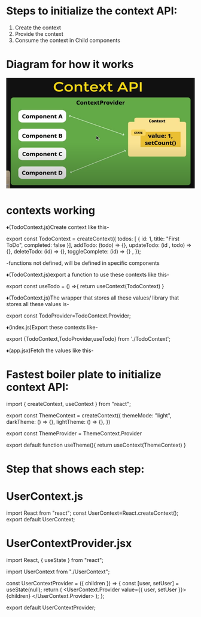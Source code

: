 # Steps to initialize the context API:
1. Create the context
2. Provide the context
3. Consume the context in Child components

# Diagram for how it works
![diagram](diagram.png)

# contexts working
♦(TodoContext.js)Create context like this-

export const TodoContext = createContext({
    todos: [
        { 
            id: 1, 
            title: "First ToDo",
            completed: false 
        }],
        addTodo: (todo) => {},
        updateTodo: (id , todo) => {},
        deleteTodo: (id) => {},
        toggleComplete: (id) => {}
    ,
});

-functions not defined, will be defined in specific components

♦(TodoContext.js)export a function to use these contexts like this-

export const useTodo = () =>{
    return useContext(TodoContext)
}

♦(TodoContext.js)The wrapper that stores all these values/ library that stores all these values is-

export const TodoProvider=TodoContext.Provider;

♦(index.js)Export these contexts like-

export {TodoContext,TodoProvider,useTodo} from './TodoContext';

♦(app.jsx)Fetch the values like this-

<!--<TodoProvider value={{todos,addTodo,updateTodo,deleteTodo,toggleComplete}}>
      <h1>Hello World!</h1>
    </TodoProvider> -->


# Fastest boiler plate to initialize context API:
import { createContext, useContext } from "react";

export const ThemeContext = createContext({
    themeMode: "light",
    darkTheme: () => {},
    lightTheme: () => {},
})

export const ThemeProvider = ThemeContext.Provider

export default function useTheme(){
    return useContext(ThemeContext)
}

# Step that shows each step:
# UserContext.js
import React from "react";
const UserContext=React.createContext();
export default UserContext;
# UserContextProvider.jsx
import React, { useState } from "react";

import UserContext from "./UserContext";

const UserContextProvider = ({ children }) => {
  const [user, setUser] = useState(null);
  return (
    <UserContext.Provider value={{ user, setUser }}>
      {children}
    </UserContext.Provider>
  );
};

export default UserContextProvider;
